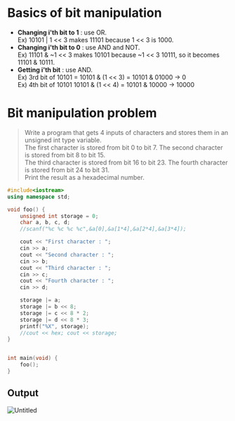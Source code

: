 # Basics of bit manipulation
* **Changing i'th bit to 1** : use OR.<br>
Ex) 10101 | 1 << 3 makes 11101 because 1 << 3 is 1000.
* **Changing i'th bit to 0** : use AND and NOT.<br>
Ex) 11101 & ~1 << 3 makes 10101 because ~1 << 3 10111, so it becomes 11101 & 10111.
* **Getting i'th bit** : use AND.<br>
Ex) 3rd bit of 10101 = 10101 & (1 << 3) = 10101 & 01000 → 0<br>
Ex) 4th bit of 10101 10101 & (1 << 4) = 10101 & 10000 → 10000

# Bit manipulation problem
>Write a program that gets 4 inputs of characters and stores them in an unsigned int type variable.<br>
>The first character is stored from bit 0 to bit 7. The second character is stored from bit 8 to bit 15.<br>
>The third character is stored from bit 16 to bit 23. The fourth character is stored from bit 24 to bit 31.<br>
>Print the result as a hexadecimal number.<br>

~~~c++
#include<iostream>
using namespace std;

void foo() {
	unsigned int storage = 0;
	char a, b, c, d;
	//scanf("%c %c %c %c",&a[0],&a[1*4],&a[2*4],&a[3*4]);

	cout << "First character : ";
	cin >> a;
	cout << "Second character : ";
	cin >> b;
	cout << "Third character : ";
	cin >> c;
	cout << "Fourth character : ";
	cin >> d;

	storage |= a;
	storage |= b << 8;
	storage |= c << 8 * 2;
	storage |= d << 8 * 3;
	printf("%X", storage);
	//cout << hex; cout << storage;
}


int main(void) {
	foo();
}
~~~
## Output
![Untitled](https://user-images.githubusercontent.com/67142421/149675756-b483945d-a1af-4bff-bd24-312a7a9ba425.png)

